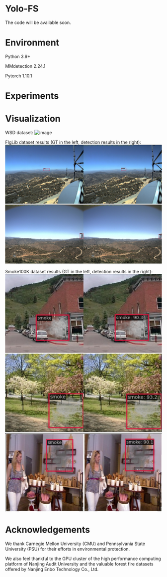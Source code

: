 # Yolo-FS
The code will be available soon.

# Environment
Python 3.9+

MMdetection 2.24.1

Pytorch 1.10.1

# Experiments
# Visualization
WSD dataset:
![image](https://user-images.githubusercontent.com/52738378/172152869-64a7f32d-ab07-449d-b5fe-f659097b53bc.png)

FIgLib dataset results (GT in the left, detection results in the right):
![image](https://github.com/YUDASHUAI916/Yolo-FS/blob/main/FIgLib1.png)
![image](https://github.com/YUDASHUAI916/Yolo-FS/blob/main/FIgLib2.png)

Smoke100K dataset results (GT in the left, detection results in the right):
![image](https://github.com/YUDASHUAI916/Yolo-FS/blob/main/Smoke100K1.png)
![image](https://github.com/YUDASHUAI916/Yolo-FS/blob/main/Smoke100K2.png)
![image](https://github.com/YUDASHUAI916/Yolo-FS/blob/main/Smoke100K3.png)

# Acknowledgements
We thank Carnegie Mellon University (CMU) and Pennsylvania State University (PSU) for their efforts in environmental protection. 

We also feel thankful to the GPU cluster of the high performance computing platform of Nanjing Audit University and the valuable forest fire datasets offered by Nanjing Enbo Technology Co., Ltd.
